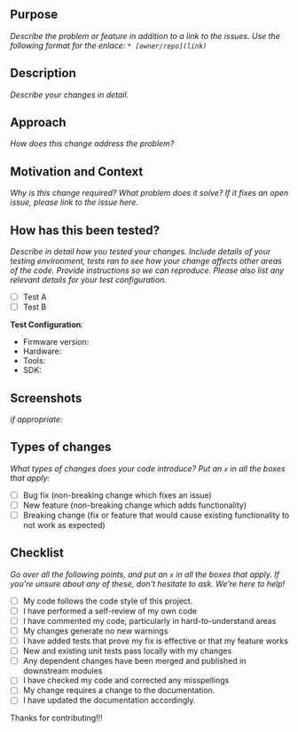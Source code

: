 <!--- Provide a general summary of your changes in the Title above -->

## Purpose

_Describe the problem or feature in addition to a link to the issues. Use the following format for the enlace: `* [owner/repo](link)`_

## Description

_Describe your changes in detail._

## Approach

_How does this change address the problem?_

## Motivation and Context

_Why is this change required? What problem does it solve? If it fixes an open issue, please link to the issue here._

## How has this been tested?

_Describe in detail how you tested your changes. Include details of your testing environment, tests ran to see how your change affects other areas of the code. Provide instructions so we can reproduce. Please also list any relevant details for your test configuration._

- [ ] Test A
- [ ] Test B

**Test Configuration**:

- Firmware version:
- Hardware:
- Tools:
- SDK:

## Screenshots

_if appropriate:_

## Types of changes

_What types of changes does your code introduce? Put an `x` in all the boxes that apply:_

- [ ] Bug fix (non-breaking change which fixes an issue)
- [ ] New feature (non-breaking change which adds functionality)
- [ ] Breaking change (fix or feature that would cause existing functionality to not work as expected)

## Checklist

_Go over all the following points, and put an `x` in all the boxes that apply. If you're unsure about any of these, don't hesitate to ask. We're here to help!_

- [ ] My code follows the code style of this project.
- [ ] I have performed a self-review of my own code
- [ ] I have commented my code, particularly in hard-to-understand areas
- [ ] My changes generate no new warnings
- [ ] I have added tests that prove my fix is effective or that my feature works
- [ ] New and existing unit tests pass locally with my changes
- [ ] Any dependent changes have been merged and published in downstream modules
- [ ] I have checked my code and corrected any misspellings
- [ ] My change requires a change to the documentation.
- [ ] I have updated the documentation accordingly.

Thanks for contributing!!!
